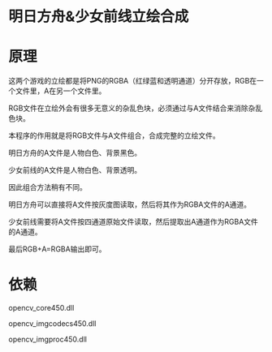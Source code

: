# 明日方舟&amp;少女前线立绘合成

# 原理

这两个游戏的立绘都是将PNG的RGBA（红绿蓝和透明通道）分开存放，RGB在一个文件里，A在另一个文件里。

RGB文件在立绘外会有很多无意义的杂乱色块，必须通过与A文件结合来消除杂乱色块。

本程序的作用就是将RGB文件与A文件组合，合成完整的立绘文件。

明日方舟的A文件是人物白色、背景黑色。

少女前线的A文件是人物白色、背景透明。

因此组合方法稍有不同。

明日方舟可以直接将A文件按灰度图读取，然后将其作为RGBA文件的A通道。

少女前线需要将A文件按四通道原始文件读取，然后提取出A通道作为RGBA文件的A通道。

最后RGB+A=RGBA输出即可。

# 依赖

opencv_core450.dll

opencv_imgcodecs450.dll

opencv_imgproc450.dll
